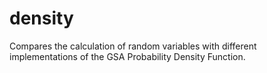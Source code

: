 density
=======

Compares the calculation of random variables with different implementations of the GSA Probability Density Function.